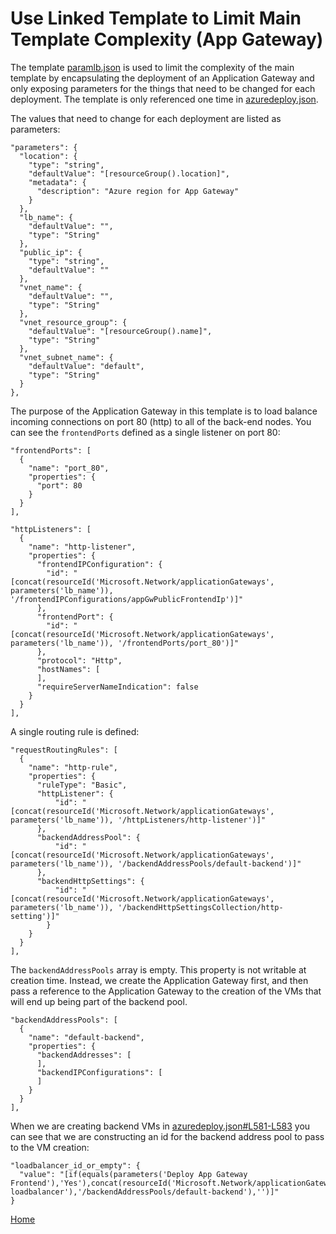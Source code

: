 # Use Linked Template to Limit Main Template Complexity (App Gateway)

The template [paramlb.json](../nested/paramlb.json) is used to limit the complexity of the main template by encapsulating the deployment of an Application Gateway and only exposing parameters for the things that need to be changed for each deployment.  The template is only referenced one time in [azuredeploy.json](../azuredeploy.json).

The values that need to change for each deployment are listed as parameters:
```
"parameters": {
  "location": {
    "type": "string",
    "defaultValue": "[resourceGroup().location]",
    "metadata": {
      "description": "Azure region for App Gateway"
    }
  },
  "lb_name": {
    "defaultValue": "",
    "type": "String"
  },
  "public_ip": {
    "type": "string",
    "defaultValue": ""
  },
  "vnet_name": {
    "defaultValue": "",
    "type": "String"
  },
  "vnet_resource_group": {
    "defaultValue": "[resourceGroup().name]",
    "type": "String"
  },
  "vnet_subnet_name": {
    "defaultValue": "default",
    "type": "String"
  }
},
```

The purpose of the Application Gateway in this template is to load balance incoming connections on port 80 (http) to all of the back-end nodes.  You can see the `frontendPorts` defined as a single listener on port 80:

```
"frontendPorts": [
  {
    "name": "port_80",
    "properties": {
      "port": 80
    }
  }
],
```
```
"httpListeners": [
  {
    "name": "http-listener",
    "properties": {
      "frontendIPConfiguration": {
        "id": "[concat(resourceId('Microsoft.Network/applicationGateways', parameters('lb_name')), '/frontendIPConfigurations/appGwPublicFrontendIp')]"
      },
      "frontendPort": {
        "id": "[concat(resourceId('Microsoft.Network/applicationGateways', parameters('lb_name')), '/frontendPorts/port_80')]"
      },
      "protocol": "Http",
      "hostNames": [
      ],
      "requireServerNameIndication": false
    }
  }
],
```

A single routing rule is defined:
```
"requestRoutingRules": [
  {
    "name": "http-rule",
    "properties": {
      "ruleType": "Basic",
      "httpListener": {
          "id": "[concat(resourceId('Microsoft.Network/applicationGateways', parameters('lb_name')), '/httpListeners/http-listener')]"
      },
      "backendAddressPool": {
          "id": "[concat(resourceId('Microsoft.Network/applicationGateways', parameters('lb_name')), '/backendAddressPools/default-backend')]"
      },
      "backendHttpSettings": {
          "id": "[concat(resourceId('Microsoft.Network/applicationGateways', parameters('lb_name')), '/backendHttpSettingsCollection/http-setting')]"
        }
    }
  }
],
```

The `backendAddressPools` array is empty.  This property is not writable at creation time.  Instead, we create the Application Gateway first, and then pass a reference to the Application Gateway to the creation of the VMs that will end up being part of the backend pool.

```
"backendAddressPools": [
  {
    "name": "default-backend",
    "properties": {
      "backendAddresses": [
      ],
      "backendIPConfigurations": [
      ]
    }
  }
],
```

When we are creating backend VMs in [azuredeploy.json#L581-L583](../azuredeploy.json#L581-L583) you can see that we are constructing an id for the backend address pool to pass to the VM creation:
```
"loadbalancer_id_or_empty": {
  "value": "[if(equals(parameters('Deploy App Gateway Frontend'),'Yes'),concat(resourceId('Microsoft.Network/applicationGateways','frontend-loadbalancer'),'/backendAddressPools/default-backend'),'')]"
}
```

[Home](../README.md)